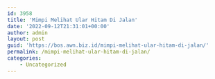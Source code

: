 ```yaml
---
id: 3958
title: 'Mimpi Melihat Ular Hitam Di Jalan'
date: '2022-09-12T21:31:01+00:00'
author: admin
layout: post
guid: 'https://bos.awn.biz.id/mimpi-melihat-ular-hitam-di-jalan/'
permalink: /mimpi-melihat-ular-hitam-di-jalan/
categories:
    - Uncategorized
---
```


